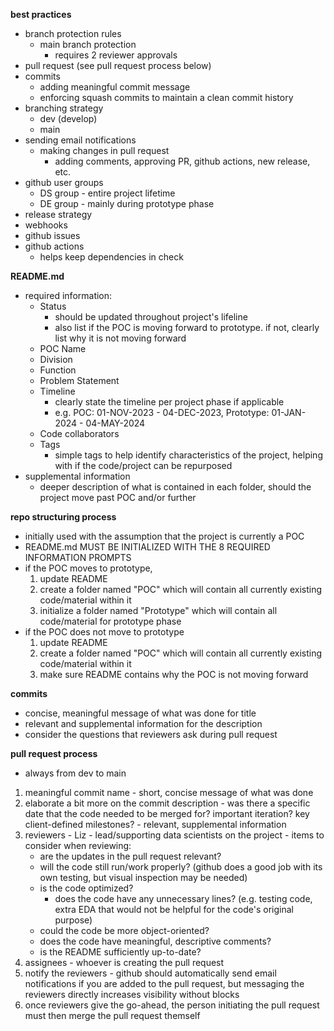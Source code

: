 

**best practices**
  - branch protection rules
    - main branch protection
      - requires 2 reviewer approvals
  - pull request (see pull request process below)
  - commits
    - adding meaningful commit message
    - enforcing squash commits to maintain a clean commit history
  - branching strategy
    - dev (develop)
    - main
  - sending email notifications
    - making changes in pull request
      - adding comments, approving PR, github actions, new release, etc.
  - github user groups
    - DS group - entire project lifetime
    - DE group - mainly during prototype phase
  - release strategy
  - webhooks
  - github issues
  - github actions
    - helps keep dependencies in check


**README.md**
  - required information:
    - Status
      - should be updated throughout project's lifeline
      - also list if the POC is moving forward to prototype. if not, clearly list why it is not moving forward
    - POC Name
    - Division
    - Function
    - Problem Statement
    - Timeline
      - clearly state the timeline per project phase if applicable
      - e.g. POC: 01-NOV-2023 - 04-DEC-2023, Prototype: 01-JAN-2024 - 04-MAY-2024
    - Code collaborators
    - Tags
      - simple tags to help identify characteristics of the project, helping with if the code/project can be repurposed
  - supplemental information
    - deeper description of what is contained in each folder, should the project move past POC and/or further


**repo structuring process**
  - initially used with the assumption that the project is currently a POC
  - README.md MUST BE INITIALIZED WITH THE 8 REQUIRED INFORMATION PROMPTS
  - if the POC moves to prototype,
    1. update README
    2. create a folder named "POC" which will contain all currently existing code/material within it
    3. initialize a folder named "Prototype" which will contain all code/material for prototype phase
  - if the POC does not move to prototype
    1. update README
    2. create a folder named "POC" which will contain all currently existing code/material within it
    3. make sure README contains why the POC is not moving forward


**commits**
  - concise, meaningful message of what was done for title
  - relevant and supplemental information for the description
  - consider the questions that reviewers ask during pull request


**pull request process**
  - always from dev to main
  1. meaningful commit name
    - short, concise message of what was done
  2. elaborate a bit more on the commit description
    - was there a specific date that the code needed to be merged for? important iteration? key client-defined milestones?
    - relevant, supplemental information
  3. reviewers
    - Liz
    - lead/supporting data scientists on the project
    - items to consider when reviewing:
      - are the updates in the pull request relevant?
      - will the code still run/work properly? (github does a good job with its own testing, but visual inspection may be needed)
      - is the code optimized?
        - does the code have any unnecessary lines? (e.g. testing code, extra EDA that would not be helpful for the code's original purpose)
      - could the code be more object-oriented?
      - does the code have meaningful, descriptive comments?
      - is the README sufficiently up-to-date?
  4. assignees
    - whoever is creating the pull request
  5. notify the reviewers
    - github should automatically send email notifications if you are added to the pull request, but messaging the reviewers directly increases visibility without blocks
  6. once reviewers give the go-ahead, the person initiating the pull request must then merge the pull request themself
